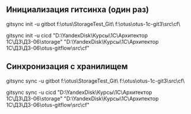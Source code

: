 ## Инициализация гитсинха (один раз)

gitsync init -u gitbot f:\otus\StorageTest_Git\ f:\otus\otus-1c-git3\src\cf\

gitsync init -u cicd "D:\YandexDisk\Курсы\1С\Архитектор 1С\ДЗ\ДЗ-06\storage" "D:\YandexDisk\Курсы\1С\Архитектор 1С\ДЗ\ДЗ-06\otus-gitflow\src\cf"

## Синхронизация с хранилищем

gitsync sync -u gitbot f:\otus\StorageTest_Git\ f:\otus\otus-1c-git3\src\cf\

gitsync sync -u cicd "D:\YandexDisk\Курсы\1С\Архитектор 1С\ДЗ\ДЗ-06\storage" "D:\YandexDisk\Курсы\1С\Архитектор 1С\ДЗ\ДЗ-06\otus-gitflow\src\cf"